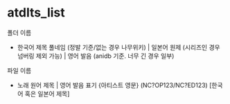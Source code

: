 # atdlts_list


폴더 이름
 - 한국어 제목 풀네임 (정발 기준/없는 경우 나무위키) | 일본어 원제 (시리즈인 경우 넘버링 제외 가능) | 영어 발음 (anidb 기준. 너무 긴 경우 일부)

파일 이름
 - 노래 원어 제목 | 영어 발음 표기 {아티스트 영문} (NC?OP123/NC?ED123) [한국어 혹은 일본어 제목]
